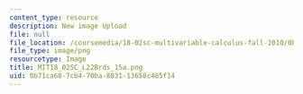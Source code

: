 ```yaml
---
content_type: resource
description: New image Upload
file: null
file_location: /coursemedia/18-02sc-multivariable-calculus-fall-2010/0b71ca687cb470ba803113658c485f14_MIT18_02SC_L22Brds_15a.png
file_type: image/png
resourcetype: Image
title: MIT18_02SC_L22Brds_15a.png
uid: 0b71ca68-7cb4-70ba-8031-13658c485f14
---
```

